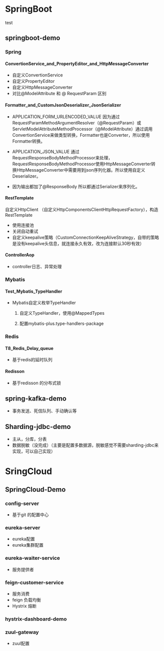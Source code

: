 # SpringBoot
test

## springboot-demo

### Spring

#### ConvertionService_and_PropertyEditor_and_HttpMessageConverter

- 自定义ConvertionService
- 自定义PropertyEditor
- 自定义HttpMessageConverter 
- 对比@ModelAttribute 和 @ RequestParam 区别

#### Formatter_and_CustomJsonDeserializer_JsonSerializer

- APPLICATION_FORM_URLENCODED_VALUE 因为通过RequestParamMethodArgumentResolver（@RequestParam）或ServletModelAttributeMethodProcessor（@ModelAttribute）通过调用ConvertionService来做类型转换，Formatter也是Converter，所以使用Formatter转换。 

- APPLICATION_JSON_VALUE 通过RequestResponseBodyMethodProcessor来处理，RequestResponseBodyMethodProcessor使用HttpMessageConverter转换HttpMessageConverter中需要用到json序列化器。所以使用自定义Deserializer。
- 因为输出都加了@ResponseBody 所以都通过Serializer来序列化。

#### RestTemplate

自定义HttpClient （自定义HttpComponentsClientHttpRequestFactory），构造RestTemplate
- 使用连接池
-  关闭自动重试
- 自定义keepalive策略（CustomConnectionKeepAliveStrategy，自带的策略是没有keepalive头信息，就连接永久有效，改为连接默认30秒有效）

#### ControllerAop

- controller日志、异常处理

### Mybatis

#### Test_Mybatis_TypeHandler

- Mybatis自定义枚举TypeHandler

  1. 自定义TypeHandler，使用@MappedTypes

  2. 配置mybatis-plus.type-handlers-package

### Redis

#### T8_Redis_Delay_queue

- 基于redis的延时队列

#### Redisson

- 基于redisson 的分布式锁

## spring-kafka-demo

- 事务发送、死信队列、手动确认等

## Sharding-jdbc-demo

- 主从，分库，分表
- 数据脱敏（没完成）（主要是配置多数据源，脱敏感觉不需要sharding-jdbc来实现，可以自己实现）



# SringCloud

## SpringCloud-Demo

### config-server

- 基于git 的配置中心

###  **eureka-server**

- eureka配置
- eureka集群配置

### eureka-waiter-service

- 服务提供者

### feign-customer-service

- 服务消费
- feign 负载均衡
- Hystrix 熔断

### hystrix-dashboard-demo

### zuul-gateway

- zuul配置
